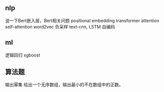 ## nlp
说一下Bert嵌入层，Bert相关问题
positional embedding
transformer
attention self-attention
word2vec 负采样
text-cnn, LSTM
自编码
## ml
逻辑回归
xgboost

## 算法题
输出幂集
给出一个无序数组，输出最小的不在数组中的正数。

